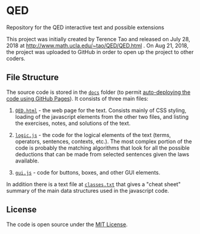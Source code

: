 # QED

Repository for the QED interactive text and possible extensions


This project was initially created by Terence Tao and released on July 28,
2018 at http://www.math.ucla.edu/~tao/QED/QED.html . On Aug 21, 2018, the
project was uploaded to GitHub in order to open up the project to other
coders.


## File Structure

The source code is stored in the [`docs`](docs) folder (to permit
[auto-deploying the code using GitHub Pages][github-publishing]). It consists
of three main files:

1. [`QED.html`](docs/QED.html) - the web page for the text. Consists mainly
of CSS styling, loading of the javascript elements from the other two files,
and listing the exercises, notes, and solutions of the text.

2. [`logic.js`](docs/logic.js) - the code for the logical elements of the
text (terms, operators, sentences, contexts, etc.). The most complex portion
of the code is probably the matching algorithms that look for all the
possible deductions that can be made from selected sentences given the laws
available.

3. [`gui.js`](docs/gui.js) - code for buttons, boxes, and other GUI elements.

In addition there is a text file at [`classes.txt`](docs/classes.txt) that
gives a "cheat sheet" summary of the main data structures used in the
javascript code.


## License

The code is open source under the [MIT License](LICENSE).


[github-publishing]: https://help.github.com/articles/configuring-a-publishing-source-for-github-pages/#publishing-your-github-pages-site-from-a-docs-folder-on-your-master-branch
